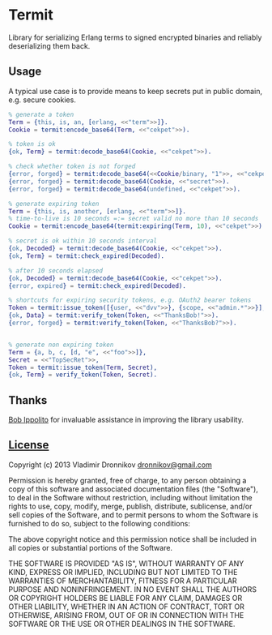 Termit
==============

Library for serializing Erlang terms to signed encrypted binaries and reliably deserializing them back.

Usage
--------------

A typical use case is to provide means to keep secrets put in public domain, e.g. secure cookies.

```erlang
% generate a token
Term = {this, is, an, [erlang, <<"term">>]}.
Cookie = termit:encode_base64(Term, <<"cekpet">>).

% token is ok
{ok, Term} = termit:decode_base64(Cookie, <<"cekpet">>).

% check whether token is not forged
{error, forged} = termit:decode_base64(<<Cookie/binary, "1">>, <<"cekpet">>).
{error, forged} = termit:decode_base64(Cookie, <<"secret">>).
{error, forged} = termit:decode_base64(undefined, <<"cekpet">>).

% generate expiring token
Term = {this, is, another, [erlang, <<"term">>]}.
% time-to-live is 10 seconds =:= secret valid no more than 10 seconds
Cookie = termit:encode_base64(termit:expiring(Term, 10), <<"cekpet">>).

% secret is ok within 10 seconds interval
{ok, Decoded} = termit:decode_base64(Cookie, <<"cekpet">>).
{ok, Term} = termit:check_expired(Decoded).

% after 10 seconds elapsed
{ok, Decoded} = termit:decode_base64(Cookie, <<"cekpet">>).
{error, expired} = termit:check_expired(Decoded).

% shortcuts for expiring security tokens, e.g. OAuth2 bearer tokens
Token = termit:issue_token([{user, <<"dvv">>}, {scope, <<"admin.*">>}], <<"ThanksBob!">>, 24 * 60 * 60).
{ok, Data} = termit:verify_token(Token, <<"ThanksBob!">>).
{error, forged} = termit:verify_token(Token, <<"ThanksBob?">>).


% generate non expiring token
Term = {a, b, c, [d, "e", <<"foo">>]},
Secret = <<"TopSecRet">>,
Token = termit:issue_token(Term, Secret),
{ok, Term} = verify_token(Token, Secret).
```

Thanks
--------------

[Bob Ippolito](https://github.com/etrepum) for invaluable assistance in improving the library usability.

[License](termit/blob/master/LICENSE.txt)
-------

Copyright (c) 2013 Vladimir Dronnikov <dronnikov@gmail.com>

Permission is hereby granted, free of charge, to any person obtaining a copy of
this software and associated documentation files (the "Software"), to deal in
the Software without restriction, including without limitation the rights to
use, copy, modify, merge, publish, distribute, sublicense, and/or sell copies of
the Software, and to permit persons to whom the Software is furnished to do so,
subject to the following conditions:

The above copyright notice and this permission notice shall be included in all
copies or substantial portions of the Software.

THE SOFTWARE IS PROVIDED "AS IS", WITHOUT WARRANTY OF ANY KIND, EXPRESS OR
IMPLIED, INCLUDING BUT NOT LIMITED TO THE WARRANTIES OF MERCHANTABILITY, FITNESS
FOR A PARTICULAR PURPOSE AND NONINFRINGEMENT. IN NO EVENT SHALL THE AUTHORS OR
COPYRIGHT HOLDERS BE LIABLE FOR ANY CLAIM, DAMAGES OR OTHER LIABILITY, WHETHER
IN AN ACTION OF CONTRACT, TORT OR OTHERWISE, ARISING FROM, OUT OF OR IN
CONNECTION WITH THE SOFTWARE OR THE USE OR OTHER DEALINGS IN THE SOFTWARE.
